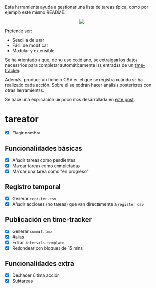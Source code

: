 Esta herramienta ayuda a gestionar una lista de tareas típica, como por ejemplo este mismo README.

<p align="center"><a href="https://asciinema.org/a/330703" target="_blank"><img src="https://asciinema.org/a/330703.png"/></a></p>

Pretende ser:
- Sencilla de usar
- Fácil de modificar
- Modular y extensible

Se ha orientado a que, de su uso cotidiano, se extraigan los datos necesarios para completar automáticamente las entradas de un [time-tracker](https://en.wikipedia.org/wiki/Time-tracking_software).

Además, produce un fichero CSV en el que se registra cuándo se ha realizado cada acción. Sobre él se podrán hacer análisis posteriores con otras herramientas.

Se hace una explicación un poco más desarrollada en [este post](https://jartigag.github.io/tareator).

# tareator
- [x] Elegir nombre

## Funcionalidades básicas
- [x] Añadir tareas como pendientes
- [x] Marcar tareas como completadas
- [x] Marcar una tarea como "en progreso"

## Registro temporal
- [x] Generar `register.csv`
- [x] Añadir acciones (no tareas) que van directamente a `register.csv`

## Publicación en time-tracker
- [x] Generar `commit.tmp`
- [x] #alias
- [x] Editar `intervals.template`
- [x] Redondear con bloques de 15 mins

## Funcionalidades extra
- [x] Deshacer última acción
- [x] Subtareas
